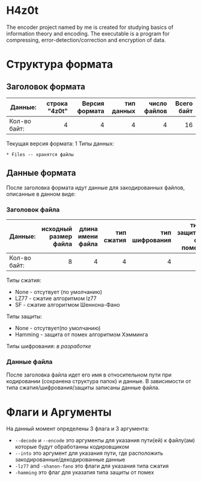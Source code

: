 # H4z0t 

The encoder project named by me is created for studying basics of information theory and encoding.
The executable is a program for compressing, error-detection/correction and encryption of data.

# Структура формата

## Заголовок формата

| Данные: | строка "4z0t" | Версия формата | тип данных   | число файлов | Всего байт |
|-------|-----:|---------------:|------------:|------------:|------:|
| Кол-во байт:| 4    |   4            |  4          |  4          | 16    |

Текущая версия формата: 1
Типы данных:

    * Files -- хранятся файлы 

## Данные формата

После заголовка формата идут данные для закодированных файлов, описанные в данном виде:

### Заголовок файла

| Данные: | исходный размер файла | длина имени файла |  тип сжатия | тип шифрования | тип защиты от помех | доп. данные | Всего байт |
|-------|----------:|---------------:|------------------:|----------------:|----------------:|----------------:|------:|
| Кол-во байт:| 8         |   4            |  4                |4                | 4               | 8               | 32    |

Типы сжатия:

* None - отсутвует (по умолчанию)
* LZ77 - сжатие алгоритмом lz77
* SF - сжатие алгоритмом Шеннона-Фано

Типы защиты:

* None - отсутвует(по умолчанию)
* Hamming - защита от помех алгоритмом Хэмминга

Типы шифрования: *в разработке*


### Данные файла

После заголовка файла идет его имя в относительном пути при кодировании (сохранена структура папок) и данные.
В зависимости от типа сжатия/шифрования/защиты записаны данные файла.



# Флаги и Аргументы

На данный момент определены 3 флага и 3 аргумента:

* `--decode` и `--encode` это аргументы для указания пути(ей) к файлу(ам) которые будут обработанны кодировщиком
* `--into` это аргумент для указания пути, где расположить закодированные/декодированные данные
* `-lz77` and `-shanon-fano` это флаги для указания типа сжатия
* `-hamming` это флаг для указатия типа защиты от помех
